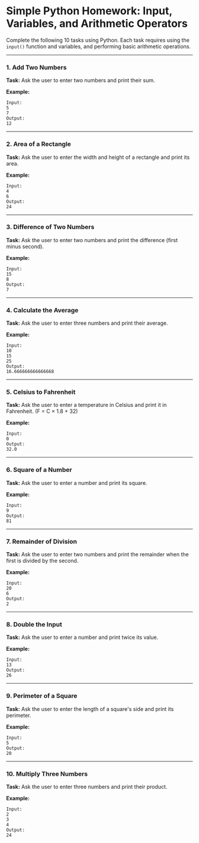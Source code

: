 # Simple Python Homework: Input, Variables, and Arithmetic Operators

Complete the following 10 tasks using Python. Each task requires using the `input()` function and variables, and performing basic arithmetic operations.

---

### 1. Add Two Numbers

**Task:** Ask the user to enter two numbers and print their sum.

**Example:**
```
Input:
5
7
Output:
12
```

---

### 2. Area of a Rectangle

**Task:** Ask the user to enter the width and height of a rectangle and print its area.

**Example:**
```
Input:
4
6
Output:
24
```

---

### 3. Difference of Two Numbers

**Task:** Ask the user to enter two numbers and print the difference (first minus second).

**Example:**
```
Input:
15
8
Output:
7
```

---

### 4. Calculate the Average

**Task:** Ask the user to enter three numbers and print their average.

**Example:**
```
Input:
10
15
25
Output:
16.666666666666668
```

---

### 5. Celsius to Fahrenheit

**Task:** Ask the user to enter a temperature in Celsius and print it in Fahrenheit. (F = C × 1.8 + 32)

**Example:**
```
Input:
0
Output:
32.0
```

---

### 6. Square of a Number

**Task:** Ask the user to enter a number and print its square.

**Example:**
```
Input:
9
Output:
81
```

---

### 7. Remainder of Division

**Task:** Ask the user to enter two numbers and print the remainder when the first is divided by the second.

**Example:**
```
Input:
20
6
Output:
2
```

---

### 8. Double the Input

**Task:** Ask the user to enter a number and print twice its value.

**Example:**
```
Input:
13
Output:
26
```

---

### 9. Perimeter of a Square

**Task:** Ask the user to enter the length of a square's side and print its perimeter.

**Example:**
```
Input:
5
Output:
20
```

---

### 10. Multiply Three Numbers

**Task:** Ask the user to enter three numbers and print their product.

**Example:**
```
Input:
2
3
4
Output:
24
```